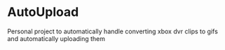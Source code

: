 # AutoUpload
Personal project to automatically handle converting xbox dvr clips to gifs and automatically uploading them
